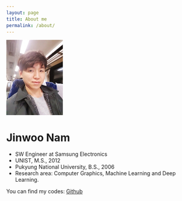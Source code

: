 ```yaml
---
layout: page
title: About me
permalink: /about/
---
```


![title](./assets/profile.jpg)

# Jinwoo Nam  
* SW Engineer at Samsung Electronics
* UNIST, M.S., 2012
* Pukyung National University, B.S., 2006 
* Research area: Computer Graphics, Machine Learning and Deep Learning.

You can find my codes:
[Github](https://github.com/junimnjw)  

  


